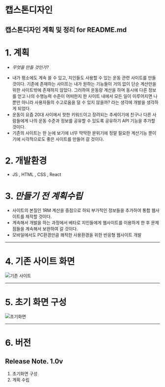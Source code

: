 # 캡스톤디자인
캡스톤디자인 계획 및 정리 for README.md
---
# 1. 계획

*  _무엇을 만들 것인가?_
  - 내가 평소에도 계속 쓸 수 있고, 지인들도 사용할 수 있는 운동 관련 사이트를 만들 것이다. 기존에 존재하는 사이트는 내가 원하는 기능들이 거의 없이
  단순 계산만을 위한 사이트밖에 존재하지 않았다. 그러하여 운동량 계산을 하며 동시에 다른 정보를 얻고 나의 수행능력 수준이 어떠한지 한 사이트 내에서
  모든 일이 이루어지면 나뿐만 아니라 사용자들의 수고로움을 덜 수 있지 않을까? 라는 생각에 개발을 생각하게 되었다. 
  - 운동이 요즘 20대 사이에서 핫한 키워드이고 장려되는 추세이기에 친구나 다른 사람들에게 나의 운동 수준과 정보를 공유할 수 있도록 공유하기 API 기능을 추가할 것이다. 
  - 기존의 사이트는 한 눈에 보기에 너무 딱딱한 분위기에 정말 필요한 계산기능 뿐이기에 시각적으로도 좋은 사이트를 만들어 갈 것이다.


# 2. 개발환경
  - JS , HTML , CSS , React


# 3. _만들기 전 계획수립_
  - 사이트의 본질인 1RM 계산을 중점으로 하되 부가적인 정보들을 추가하여 통합 웹사이트를 제작할 것이다.
  - 계속해서 개발을 하는 과정에서 베타로 지인들에게 웹사이트를 이용하게 한 후 문제점들을 계속해서 보완하여 갈 것이다.
  - 모바일에서도 PC환경만큼 쾌적한 사용환경을 위한 반응형 웹사이트 개발
---

# 4. 기존 사이트 화면
![기존 사이트](https://user-images.githubusercontent.com/100837725/156923263-c3492358-5fdf-4030-a3f3-7e8ce100e1f5.PNG)

---
# 5. 초기 화면 구성
![초기화면](https://user-images.githubusercontent.com/100837725/156922312-a5e84561-ea4c-4a49-89d1-52c57f045fe4.PNG)

---

# 6. 버전
Release Note.
1.0v
---
  1. 초기화면 구성 <br>
  2. 계획 수립
